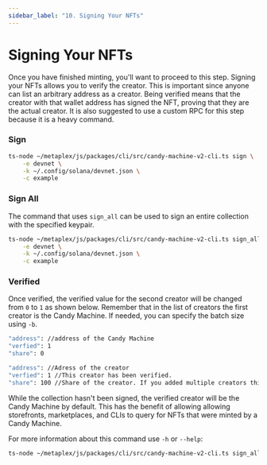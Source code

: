 ```yaml
---
sidebar_label: "10. Signing Your NFTs"
---
```


# Signing Your NFTs

Once you have finished minting, you'll want to proceed to this step. Signing your NFTs allows you to verify the creator. This is important since anyone can list an arbitrary address as a creator. Being verified means that the creator with that wallet address has signed the NFT, proving that they are the actual creator. 
It is also suggested to use a custom RPC for this step because it is a heavy command.

### Sign

```bash
ts-node ~/metaplex/js/packages/cli/src/candy-machine-v2-cli.ts sign \
    -e devnet \
    -k ~/.config/solana/devnet.json \
    -c example
```

### Sign All

The command that uses `sign_all` can be used to sign an entire collection with the specified keypair.

```bash
ts-node ~/metaplex/js/packages/cli/src/candy-machine-v2-cli.ts sign_all \
    -e devnet \
    -k ~/.config/solana/devnet.json \
    -c example
```

### Verified

Once verified, the verified value for the second creator will be changed from `0` to `1` as shown below. Remember that in the list of creators the first creator is the Candy Machine. If needed, you can specify the batch size using `-b`.

```bash
"address": //address of the Candy Machine
"verfied": 1
"share": 0

"address": //Adress of the creator
"verfied": 1 //This creator has been verified.
"share": 100 //Share of the creator. If you added multiple creators this may be different
```
While the collection hasn't been signed, the verified creator will be the Candy Machine by default. This has the benefit of allowing allowing storefronts, marketplaces, and CLIs to query for NFTs that were minted by a Candy Machine.

For more information about this command use `-h` or `--help`:
```bash
ts-node ~/metaplex/js/packages/cli/src/candy-machine-v2-cli.ts sign_all -h
```
